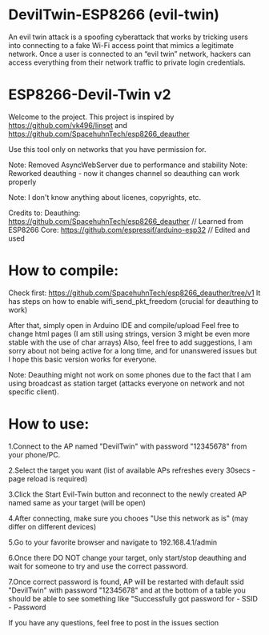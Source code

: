 # DevilTwin-ESP8266 (evil-twin)
An evil twin attack is a spoofing cyberattack that works by tricking users into connecting to a fake Wi-Fi access point that mimics a legitimate network. Once a user is connected to an “evil twin” network, hackers can access everything from their network traffic to private login credentials.


# ESP8266-Devil-Twin v2
Welcome to the project. This project is inspired by https://github.com/vk496/linset and https://github.com/SpacehuhnTech/esp8266_deauther

Use this tool only on networks that you have permission for.

Note: Removed AsyncWebServer due to performance and stability Note: Reworked deauthing - now it changes channel so deauthing can work properly

Note: I don't know anything about licenes, copyrights, etc.

Credits to: Deauthing: https://github.com/SpacehuhnTech/esp8266_deauther // Learned from
ESP8266 Core: https://github.com/espressif/arduino-esp32 // Edited and used

# How to compile:
Check first: https://github.com/SpacehuhnTech/esp8266_deauther/tree/v1 It has steps on how to enable wifi_send_pkt_freedom (crucial for deauthing to work)

After that, simply open in Arduino IDE and compile/upload Feel free to change html pages (I am still using strings, version 3 might be even more stable with the use of char arrays) Also, feel free to add suggestions, I am sorry about not being active for a long time, and for unanswered issues but I hope this basic version works for everyone.

Note: Deauthing might not work on some phones due to the fact that I am using broadcast as station target (attacks everyone on network and not specific client).

# How to use:

1.Connect to the AP named "DevilTwin" with password "12345678" from your phone/PC.

2.Select the target you want (list of available APs refreshes every 30secs - page reload is required)

3.Click the Start Evil-Twin button and reconnect to the newly created AP named same as your target (will be open)

4.After connecting, make sure you chooes "Use this network as is" (may differ on different devices)

5.Go to your favorite browser and navigate to 192.168.4.1/admin

6.Once there DO NOT change your target, only start/stop deauthing and wait for someone to try and use the correct password.

7.Once correct password is found, AP will be restarted with default ssid "DevilTwin" with password "12345678" and at the bottom of a table you should be able to see something like  "Successfully got password for - SSID - Password

If you have any questions, feel free to post in the issues section
